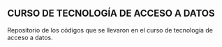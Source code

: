## CURSO DE TECNOLOGÍA DE ACCESO A DATOS

Repositorio de los códigos que se llevaron en el curso de tecnología de acceso a datos. 